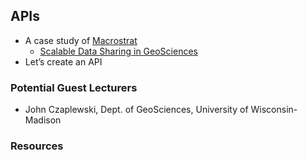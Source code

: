 ## APIs

- A case study of [Macrostrat](https://macrostrat.org)
    - [Scalable Data Sharing in GeoSciences](http://punkish.org/Scalable-Data-Sharing)
- Let’s create an API

### Potential Guest Lecturers

- John Czaplewski, Dept. of GeoSciences, University of Wisconsin-Madison

### Resources